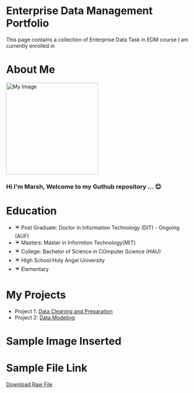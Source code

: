 
# Enterprise Data Management Portfolio
This page contains a collection of Enterprise Data Task in EDM course I am currently enrolled in
# About Me
[<img src="images/profile.avif" width=250 height=250 alt="My Image"/>](images/profile.avif)
### Hi I'm Marsh, Welcome to my Guthub repository ... :blush:
# Education
- :umbrella: Post Graduate: Doctor in Information Technology (DIT) - Ongoing (AUF)
- :umbrella: Masters: Master in Informtion Technology(MIT)
- :umbrella: College: Bachelor of Science in COmputer Science (HAU)
- :umbrella: HIgh School:Holy Angel University
- :umbrella: Elementary
# My Projects
- Project 1: [Data Cleaning and Preparation](https://github.com/arshPatchak/Midterm-Task-1)
- Project 2: [Data Modeling](https://arshpatchak.github.io/testCodes/)
#
# Sample Image Inserted
<!--- ![screenshot](images/profile.avif)--->
# Sample File Link
[Download Raw File](dataFiles/PivotReport.xlsx)

